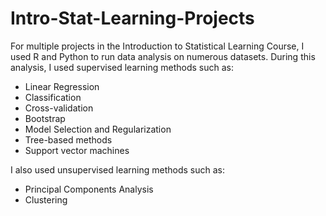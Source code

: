 # Intro-Stat-Learning-Projects
For multiple projects in the Introduction to Statistical Learning Course, I used R and Python to run data analysis on numerous datasets.
During this analysis, I used supervised learning methods such as:
- Linear Regression
- Classification
- Cross-validation
- Bootstrap
- Model Selection and Regularization
- Tree-based methods
- Support vector machines

I also used unsupervised learning methods such as:
- Principal Components Analysis
- Clustering
